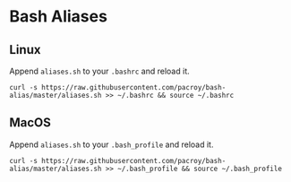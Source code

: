 # Bash Aliases

## Linux

Append `aliases.sh` to your `.bashrc` and reload it.

```
curl -s https://raw.githubusercontent.com/pacroy/bash-alias/master/aliases.sh >> ~/.bashrc && source ~/.bashrc
```

## MacOS

Append `aliases.sh` to your `.bash_profile` and reload it.

```
curl -s https://raw.githubusercontent.com/pacroy/bash-alias/master/aliases.sh >> ~/.bash_profile && source ~/.bash_profile
```
